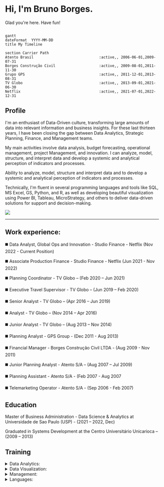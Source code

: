 # Hi, I'm Bruno Borges.
Glad you're here. Have fun!

```mermaid

gantt
dateFormat  YYYY-MM-DD
title My Timeline

section Carrier Path
Atento Brasil                              :active,, 2006-06-01,2009-07-31
Borges Construção Civil                    :active,, 2009-08-01,2011-11-30
Grupo GPS                                  :active,, 2011-12-01,2013-08-31
TV Globo                                   :active,, 2013-09-01,2021-06-30
Netflix                                    :active,, 2021-07-01,2022-12-31

```
## Profile 

I'm an enthusiast of Data-Driven culture, transforming large amounts of data into relevant information and business insights. For these last thirteen years, I have been closing the gap between Data Analytics, Strategic Planning, Finance, and Management teams.

My main activities involve data analysis, budget forecasting, operational management, project Management, and innovation. I can analyze, model, structure, and interpret data and develop a systemic and analytical perception of indicators and processes.
 
Ability to analyze, model, structure and interpret data and to develop a systemic and analytical perception of indicators and processes.

Technically, I'm fluent in several programming languages and tools like SQL, MS Excel, GS, Python, and R, as well as developing beautiful visualization using Power BI, Tableau, MicroStrategy, and others to deliver data-driven solutions for support and decision-making.
  
<div> 
  <a href="https://www.linkedin.com/in/bruno-santos-borges-56779880/" target="_blank"><img src="https://img.shields.io/badge/-LinkedIn-%230077B5?style=for-the-badge&logo=linkedin&logoColor=white" target="_blank"></a> 
</div>

----

## Work experience:

:black_medium_square: Data Analyst, Global Ops and Innovation - Studio Finance - Netflix (Nov 2022 - Current Position)

:black_medium_square: Associate Production Finance - Studio Finance - Netflix (Jun 2021 - Nov 2022)

:black_medium_square: Planning Coordinator - TV Globo – (Feb 2020 – Jun 2021)

:black_medium_square: Executive Travel Supervisor - TV Globo – (Jun 2019 – Feb 2020)

:black_medium_square: Senior Analyst - TV Globo – (Apr 2016 – Jun 2019)

:black_medium_square: Analyst - TV Globo – (Nov 2014 – Apr 2016)

:black_medium_square: Junior Analyst - TV Globo – (Aug 2013 – Nov 2014)

:black_medium_square: Planning Analyst - GPS Group - (Dec 2011 - Aug 2013)

:black_medium_square: Financial Manager - Borges Construção Civil LTDA - (Aug 2009 - Nov 2011)

:black_medium_square: Junior Planning Analyst - Atento S/A – (Aug 2007 – Jul 2009)

:black_medium_square: Planning Assistant - Atento S/A - (Feb 2007 - Aug 2007

:black_medium_square: Telemarketing Operator - Atento S/A - (Sep 2006 - Feb 2007)

## Education

Master of Business Administration - Data Science & Analytics at Universidade de Sao Paulo (USP) - (2021 – 2022, Dec)

Graduated in Systems Development at the Centro Universitário Unicarioca – (2009 – 2013)

## Training

<details>
<summary>Data Analytics:</summary>

:white_square_button: Python

:white_square_button: R Studio

:white_square_button: SQL

:white_square_button: Microsoft Excel and VBA

:white_square_button: Statistics with Python

:white_square_button: Fundamental Statistics

:white_square_button: Machine Learning Models

</details>

<details>
<summary>Data Visualization:</summary>

:white_square_button: Business Intelligence and Data Visualization

:white_square_button: Tableau

:white_square_button: MicroStrategy

:white_square_button: Power BI

:white_square_button: Data Visualization with Python and R

</details>

<details>
<summary>Management:</summary>

:white_square_button: Project Management

:white_square_button: High-impact presentations Leadership

:white_square_button: Communication Development

:white_square_button: Management to results

:white_square_button: Negotiation and Influence

</details>

<details>
<summary>Languages:</summary>

:white_square_button: Portuguese

:white_square_button: English

:white_square_button: Spanish

</details>
